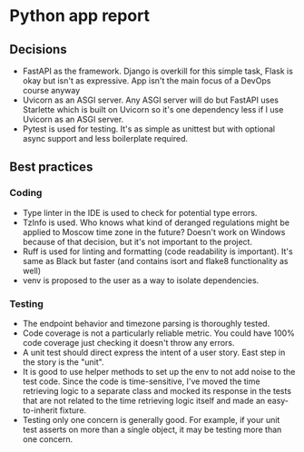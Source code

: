 # Python app report

## Decisions

- FastAPI as the framework. Django is overkill for this simple task, Flask is okay but isn't as expressive. App isn't the main focus of a DevOps course anyway
- Uvicorn as an ASGI server. Any ASGI server will do but FastAPI uses Starlette which is built on Uvicorn so it's one dependency less if I use Uvicorn as an ASGI server.
- Pytest is used for testing. It's as simple as unittest but with optional async support and less boilerplate required.

## Best practices

### Coding

- Type linter in the IDE is used to check for potential type errors.
- TzInfo is used. Who knows what kind of deranged regulations might be applied to Moscow time zone in the future? Doesn't work on Windows because of that decision, but it's not important to the project.
- Ruff is used for linting and formatting (code readability is important). It's same as Black but faster (and contains isort and flake8 functionality as well)
- venv is proposed to the user as a way to isolate dependencies.

### Testing

- The endpoint behavior and timezone parsing is thoroughly tested.
- Code coverage is not a particularly reliable metric. You could have 100% code coverage just checking it doesn't throw any errors.
- A unit test should direct express the intent of a user story. East step in the story is the "unit".
- It is good to use helper methods to set up the env to not add noise to the test code. Since the code is time-sensitive, I've moved the time retrieving logic to a separate class and mocked its response in the tests that are not related to the time retrieving logic itself and made an easy-to-inherit fixture.
- Testing only one concern is generally good. For example, if your unit test asserts on more than a single object, it may be testing more than one concern.

